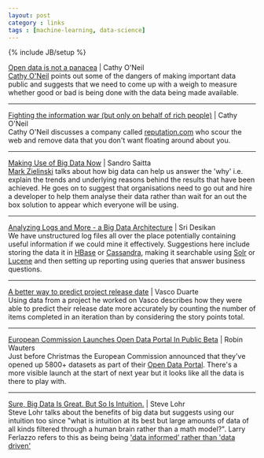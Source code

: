```yaml
---
layout: post
category : links
tags : [machine-learning, data-science]
---
```

{% include JB/setup %}

[Open data is not a panacea](http://bit.ly/TTCLrA) | Cathy O'Neil  
[Cathy O'Neil](https://twitter.com/mathbabedotorg) points out some of the dangers of making important data public and suggests that we need to come up with a weigh to measure whether good or bad is being done with the data being made available.

***

[Fighting the information war (but only on behalf of rich people)](http://bit.ly/TTCSmV) | Cathy O'Neil   
Cathy O'Neil discusses a company called [reputation.com](http://www.reputation.com/) who scour the web and remove data that you don't want floating around about you. 

***

[Making Use of Big Data Now](http://bit.ly/10ADake) | Sandro Saitta  
[Mark Zielinski](https://twitter.com/MarkMRtech) talks about how big data can help us answer the 'why' i.e. explain the trends and underlying reasons behind the results that have been achieved. He goes on to suggest that organisations need to go out and hire a developer to help them analyse their data rather than wait for an out the box solution to appear which everyone will be using. 

***

[Analyzing Logs and More - a Big Data Architecture](http://bit.ly/TqQtzu) | Sri Desikan  
We have unstructured log files all over the place potentially containing useful information if we could mine it effectively. Suggestions here include storing the data it in [HBase](http://hbase.apache.org/) or [Cassandra](http://cassandra.apache.org/), making it searchable using [Solr](http://lucene.apache.org/solr/) or [Lucene](http://lucene.apache.org/core/) and then setting up reporting using queries that answer business questions.

***

[A better way to predict project release date](http://bit.ly/UfznSJ) | Vasco Duarte  
Using data from a project he worked on Vasco describes how they were able to predict their release date more accurately by counting the number of items completed in an iteration than by considering the story points total.

***

[European Commission Launches Open Data Portal In Public Beta](http://tnw.co/RoBZQX) | Robin Wauters  
Just before Christmas the European Commission announced that they've opened up 5800+ datasets as part of their [Open Data Portal](http://open-data.europa.eu/open-data/). There's a more visible launch at the start of next year but it looks like all the data is there to play with.

***

[Sure, Big Data Is Great. But So Is Intuition.](http://nyti.ms/WT95YH) | Steve Lohr  
Steve Lohr talks about the benefits of big data but suggests using our intuition too since "what is intuition at its best  but large amounts of data of all kinds filtered through a human brain rather than a math model?". Larry Ferlazzo refers to this as being being ['data informed' rather than 'data driven'](http://bit.ly/VpV0mL)
